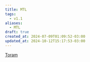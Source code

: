 ```yaml
---
title: MTL
tags:
  - v1.1
aliases:
  - MTL
draft: true
created_at: 2024-07-09T01:09:52-03:00
updated_at: 2024-10-12T15:17:53-03:00
---
```


[Toram](../26/Toram.md)